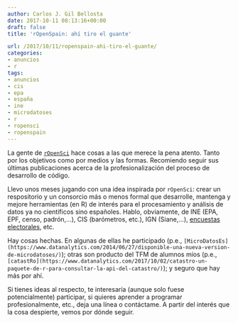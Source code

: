 ```yaml
---
author: Carlos J. Gil Bellosta
date: 2017-10-11 08:13:16+00:00
draft: false
title: 'rOpenSpain: ahí tiro el guante'

url: /2017/10/11/ropenspain-ahi-tiro-el-guante/
categories:
- anuncios
- r
tags:
- anuncios
- cis
- epa
- españa
- ine
- microdatoses
- r
- ropensci
- ropenspain
---
```


La gente de [`rOpenSci`](https://ropensci.org/) hace cosas a las que merece la pena atento. Tanto por los objetivos como por medios y las formas. Recomiendo seguir sus últimas publicaciones acerca de la profesionalización del proceso de desarrollo de código.

Llevo unos meses jugando con una idea inspirada por `rOpenSci`: crear un respositorio y un consorcio más o menos formal que desarrolle, mantenga y mejore herramientas (en R) de interés para el procesamiento y análisis de datos ya no científicos sino españoles. Hablo, obviamente, de INE (EPA, EPF, censo, padrón,...), CIS (barómetros, etc.), IGN (Siane,...), [encuestas electorales](https://en.wikipedia.org/wiki/Opinion_polling_for_the_next_Spanish_general_election), etc.

Hay cosas hechas. En algunas de ellas he participado (p.e., `[MicroDatosEs](https://www.datanalytics.com/2014/06/27/disponible-una-nueva-version-de-microdatoses/)`); otras son producto del TFM de alumnos míos (p.e., `[catastRo](https://www.datanalytics.com/2017/10/02/catastro-un-paquete-de-r-para-consultar-la-api-del-catastro/)`); y seguro que hay más por ahí.

Si tienes ideas al respecto, te interesaría (aunque solo fuese potencialmente) participar, si quieres aprender a programar profesionalmente, etc., deja una línea o contáctame. A partir del interés que la cosa despierte, vemos por dónde seguir.


